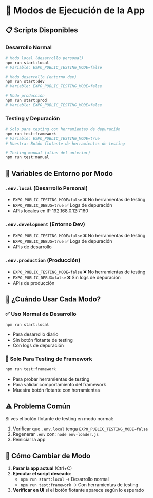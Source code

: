 # 🚀 Modos de Ejecución de la App

## 📋 Scripts Disponibles

### Desarrollo Normal
```bash
# Modo local (desarrollo personal)
npm run start:local
# Variable: EXPO_PUBLIC_TESTING_MODE=false

# Modo desarrollo (entorno dev)
npm run start:dev
# Variable: EXPO_PUBLIC_TESTING_MODE=false

# Modo producción
npm run start:prod
# Variable: EXPO_PUBLIC_TESTING_MODE=false
```

### Testing y Depuración
```bash
# Solo para testing con herramientas de depuración
npm run test:framework
# Variable: EXPO_PUBLIC_TESTING_MODE=true
# Muestra: Botón flotante de herramientas de testing

# Testing manual (alias del anterior)
npm run test:manual
```

## 🔧 Variables de Entorno por Modo

### `.env.local` (Desarrollo Personal)
- `EXPO_PUBLIC_TESTING_MODE=false` ❌ No herramientas de testing
- `EXPO_PUBLIC_DEBUG=true` ✅ Logs de depuración
- APIs locales en IP 192.168.0.12:7160

### `.env.development` (Entorno Dev)
- `EXPO_PUBLIC_TESTING_MODE=false` ❌ No herramientas de testing  
- `EXPO_PUBLIC_DEBUG=true` ✅ Logs de depuración
- APIs de desarrollo

### `.env.production` (Producción)
- `EXPO_PUBLIC_TESTING_MODE=false` ❌ No herramientas de testing
- `EXPO_PUBLIC_DEBUG=false` ❌ Sin logs de depuración
- APIs de producción

## 🎯 ¿Cuándo Usar Cada Modo?

### ✅ Uso Normal de Desarrollo
```bash
npm run start:local
```
- Para desarrollo diario
- Sin botón flotante de testing
- Con logs de depuración

### 🔬 Solo Para Testing de Framework
```bash
npm run test:framework
```
- Para probar herramientas de testing
- Para validar comportamiento del framework
- Muestra botón flotante con herramientas

## ⚠️ Problema Común

Si ves el botón flotante de testing en modo normal:
1. Verificar que `.env.local` tenga `EXPO_PUBLIC_TESTING_MODE=false`
2. Regenerar `.env` con: `node env-loader.js`
3. Reiniciar la app

## 🔄 Cómo Cambiar de Modo

1. **Parar la app actual** (Ctrl+C)
2. **Ejecutar el script deseado**:
   - `npm run start:local` → Desarrollo normal
   - `npm run test:framework` → Con herramientas de testing
3. **Verificar en UI** si el botón flotante aparece según lo esperado
